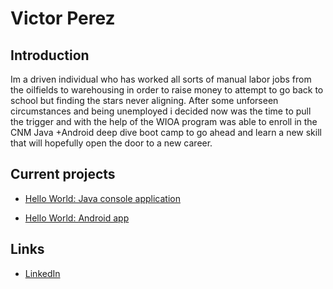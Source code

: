 # Victor Perez
    
## Introduction
Im a driven individual who has worked all sorts of manual labor jobs from the oilfields to warehousing in order to raise money to attempt to go back to school but finding the stars never aligning. After some unforseen circumstances and being unemployed i decided now was the time to pull the trigger and with the help of the WIOA program was able to enroll in the CNM Java +Android deep dive boot camp to go ahead and learn a new skill that will hopefully open the door to a new career.
## Current projects

* [Hello World: Java console application](https://github.com/swipe2thel3ft/hello-world-java)
   
 * [Hello World: Android app](https://github.com/swipe2thel3ft/hello-world-android)

## Links
 * [LinkedIn](https://www.linkedin.com/in/victor-perez-727b49131)